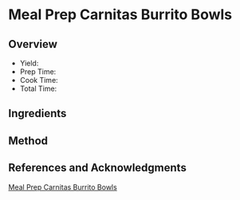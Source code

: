 # Meal Prep Carnitas Burrito Bowls

## Overview

- Yield:
- Prep Time:
- Cook Time:
- Total Time:

## Ingredients


## Method



## References and Acknowledgments

[Meal Prep Carnitas Burrito Bowls](http://fitfoodiefinds.com/2016/08/meal-prep-carnitas-burrito-bowls/)
